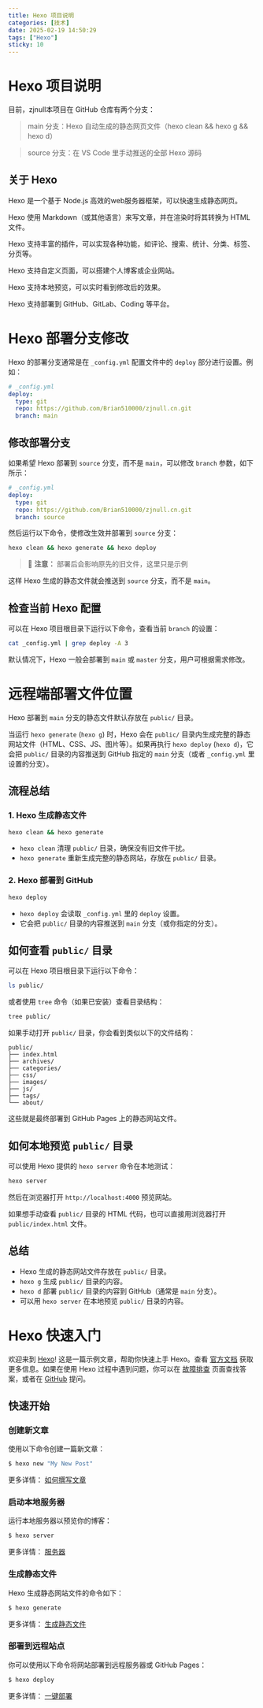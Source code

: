 ```yaml
---
title: Hexo 项目说明
categories: [技术]
date: 2025-02-19 14:50:29
tags: ["Hexo"]
sticky: 10
---
```


# Hexo 项目说明

目前，zjnull本项目在 GitHub 仓库有两个分支：

>main 分支：Hexo 自动生成的静态网页文件（hexo clean && hexo g && hexo d）

>source 分支：在 VS Code 里手动推送的全部 Hexo 源码

## 关于 Hexo
Hexo 是一个基于 Node.js 高效的web服务器框架，可以快速生成静态网页。

Hexo 使用 Markdown（或其他语言）来写文章，并在渲染时将其转换为 HTML 文件。

Hexo 支持丰富的插件，可以实现各种功能，如评论、搜索、统计、分类、标签、分页等。

Hexo 支持自定义页面，可以搭建个人博客或企业网站。

Hexo 支持本地预览，可以实时看到修改后的效果。

Hexo 支持部署到 GitHub、GitLab、Coding 等平台。

# Hexo 部署分支修改

Hexo 的部署分支通常是在 `_config.yml` 配置文件中的 `deploy` 部分进行设置。例如：

```yaml
# _config.yml
deploy:
  type: git
  repo: https://github.com/Brian510000/zjnull.cn.git
  branch: main
```

## 修改部署分支

如果希望 Hexo 部署到 `source` 分支，而不是 `main`，可以修改 `branch` 参数，如下所示：

```yaml
# _config.yml
deploy:
  type: git
  repo: https://github.com/Brian510000/zjnull.cn.git
  branch: source
```

然后运行以下命令，使修改生效并部署到 `source` 分支：


```bash
hexo clean && hexo generate && hexo deploy
```
> 🚀 **注意：** 部署后会影响原先的旧文件，这里只是示例

这样 Hexo 生成的静态文件就会推送到 `source` 分支，而不是 `main`。

## 检查当前 Hexo 配置

可以在 Hexo 项目根目录下运行以下命令，查看当前 `branch` 的设置：

```bash
cat _config.yml | grep deploy -A 3
```

默认情况下，Hexo 一般会部署到 `main` 或 `master` 分支，用户可根据需求修改。









# 远程端部署文件位置

Hexo 部署到 `main` 分支的静态文件默认存放在 `public/` 目录。

当运行 `hexo generate` (`hexo g`) 时，Hexo 会在 `public/` 目录内生成完整的静态网站文件（HTML、CSS、JS、图片等）。如果再执行 `hexo deploy` (`hexo d`)，它会把 `public/` 目录的内容推送到 GitHub 指定的 `main` 分支（或者 `_config.yml` 里设置的分支）。

## 流程总结

### 1. Hexo 生成静态文件

```bash
hexo clean && hexo generate
```

- `hexo clean` 清理 `public/` 目录，确保没有旧文件干扰。
- `hexo generate` 重新生成完整的静态网站，存放在 `public/` 目录。

### 2. Hexo 部署到 GitHub

```bash
hexo deploy
```

- `hexo deploy` 会读取 `_config.yml` 里的 `deploy` 设置。
- 它会把 `public/` 目录的内容推送到 `main` 分支（或你指定的分支）。

## 如何查看 `public/` 目录

可以在 Hexo 项目根目录下运行以下命令：

```bash
ls public/
```

或者使用 `tree` 命令（如果已安装）查看目录结构：

```bash
tree public/
```

如果手动打开 `public/` 目录，你会看到类似以下的文件结构：

```plaintext
public/
├── index.html
├── archives/
├── categories/
├── css/
├── images/
├── js/
├── tags/
└── about/
```

这些就是最终部署到 GitHub Pages 上的静态网站文件。

## 如何本地预览 `public/` 目录

可以使用 Hexo 提供的 `hexo server` 命令在本地测试：

```bash
hexo server
```

然后在浏览器打开 `http://localhost:4000` 预览网站。

如果想手动查看 `public/` 目录的 HTML 代码，也可以直接用浏览器打开 `public/index.html` 文件。

## 总结

- Hexo 生成的静态网站文件存放在 `public/` 目录。
- `hexo g` 生成 `public/` 目录的内容。
- `hexo d` 部署 `public/` 目录的内容到 GitHub（通常是 `main` 分支）。
- 可以用 `hexo server` 在本地预览 `public/` 目录的内容。






# Hexo 快速入门

欢迎来到 [Hexo](https://hexo.io/)! 这是一篇示例文章，帮助你快速上手 Hexo。查看 [官方文档](https://hexo.io/docs/) 获取更多信息。如果在使用 Hexo 过程中遇到问题，你可以在 [故障排查](https://hexo.io/docs/troubleshooting.html) 页面查找答案，或者在 [GitHub](https://github.com/hexojs/hexo/issues) 提问。

## 快速开始

### 创建新文章

使用以下命令创建一篇新文章：

```bash
$ hexo new "My New Post"
```

更多详情： [如何撰写文章](https://hexo.io/docs/writing.html)

### 启动本地服务器

运行本地服务器以预览你的博客：

```bash
$ hexo server
```

更多详情： [服务器](https://hexo.io/docs/server.html)

### 生成静态文件

Hexo 生成静态网站文件的命令如下：

```bash
$ hexo generate
```

更多详情： [生成静态文件](https://hexo.io/docs/generating.html)

### 部署到远程站点

你可以使用以下命令将网站部署到远程服务器或 GitHub Pages：

```bash
$ hexo deploy
```

更多详情： [一键部署](https://hexo.io/docs/one-command-deployment.html)

